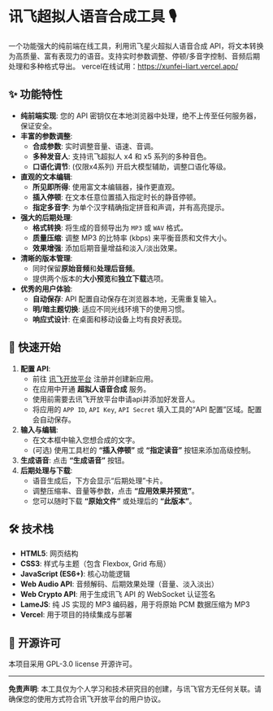 
# 讯飞超拟人语音合成工具 🎙️

一个功能强大的纯前端在线工具，利用讯飞星火超拟人语音合成 API，将文本转换为高质量、富有表现力的语音。支持实时参数调整、停顿/多音字控制、音频后期处理和多种格式导出。
vercel在线试用：https://xunfei-liart.vercel.app/

## ✨ 功能特性

- **纯前端实现**: 您的 API 密钥仅在本地浏览器中处理，绝不上传至任何服务器，保证安全。
- **丰富的参数调整**:
    - **合成参数**: 实时调整音量、语速、音调。
    - **多种发音人**: 支持讯飞超拟人 x4 和 x5 系列的多种音色。
    - **口语化调节**: (仅限x4系列) 开启大模型辅助，调整口语化等级。
- **直观的文本编辑**:
    - **所见即所得**: 使用富文本编辑器，操作更直观。
    - **插入停顿**: 在文本任意位置插入指定时长的静音停顿。
    - **指定多音字**: 为单个汉字精确指定拼音和声调，并有高亮提示。
- **强大的后期处理**:
    - **格式转换**: 将生成的音频导出为 `MP3` 或 `WAV` 格式。
    - **质量压缩**: 调整 MP3 的比特率 (kbps) 来平衡音质和文件大小。
    - **效果增强**: 添加后期音量增益和淡入/淡出效果。
- **清晰的版本管理**:
    - 同时保留**原始音频**和**处理后音频**。
    - 提供两个版本的**大小预览**和**独立下载**选项。
- **优秀的用户体验**:
    - **自动保存**: API 配置自动保存在浏览器本地，无需重复输入。
    - **明/暗主题切换**: 适应不同光线环境下的使用习惯。
    - **响应式设计**: 在桌面和移动设备上均有良好表现。

## 🚀 快速开始

1.  **配置 API**:
    - 前往 [讯飞开放平台]([https://www.xfyun.cn/](https://console.xfyun.cn/)) 注册并创建新应用。
    - 在应用中开通 **超拟人语音合成** 服务。
    - 使用前需要去讯飞开放平台申请api并添加好发音人。
    - 将应用的 `APP ID`, `API Key`, `API Secret` 填入工具的“API 配置”区域。配置会自动保存。
3.  **输入与编辑**:
    - 在文本框中输入您想合成的文字。
    - (可选) 使用工具栏的 **“插入停顿”** 或 **“指定读音”** 按钮来添加高级控制。
4.  **生成语音**: 点击 **“生成语音”** 按钮。
5.  **后期处理与下载**:
    - 语音生成后，下方会显示“后期处理”卡片。
    - 调整压缩率、音量等参数，点击 **“应用效果并预览”**。
    - 您可以随时下载 **“原始文件”** 或处理后的 **“此版本”**。

## 🛠️ 技术栈

- **HTML5**: 网页结构
- **CSS3**: 样式与主题（包含 Flexbox, Grid 布局）
- **JavaScript (ES6+)**: 核心功能逻辑
- **Web Audio API**: 音频解码、后期效果处理（音量、淡入淡出）
- **Web Crypto API**: 用于生成讯飞 API 的 WebSocket 认证签名
- **LameJS**: 纯 JS 实现的 MP3 编码器，用于将原始 PCM 数据压缩为 MP3
- **Vercel**: 用于项目的持续集成与部署

## 📄 开源许可

本项目采用 GPL-3.0 license 开源许可。

---

**免责声明**: 本工具仅为个人学习和技术研究目的创建，与讯飞官方无任何关联。请确保您的使用方式符合讯飞开放平台的用户协议。
